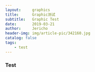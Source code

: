 ```yaml
---
layout:     graphics
title:      Graphic测试
subtitle:   Graphic Test
date:       2019-03-21
author:     Jericho
header-img: img/article-pic/342160.jpg
catalog: false
tags:
    - test
---
```


### Test